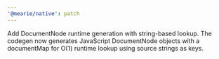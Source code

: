 ```yaml
---
'@mearie/native': patch
---
```


Add DocumentNode runtime generation with string-based lookup. The codegen now generates JavaScript DocumentNode objects with a documentMap for O(1) runtime lookup using source strings as keys.
